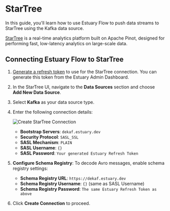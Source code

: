 # StarTree

In this guide, you'll learn how to use Estuary Flow to push data streams to StarTree using the Kafka data source.

[StarTree](https://startree.ai/) is a real-time analytics platform built on Apache Pinot, designed for performing fast,
low-latency analytics on large-scale data.

## Connecting Estuary Flow to StarTree

1. [Generate a refresh token](/guides/how_to_generate_refresh_token) to use for the StarTree connection. You can
   generate this token from the Estuary Admin Dashboard.

2. In the StarTree UI, navigate to the **Data Sources** section and choose **Add New Data Source**.

3. Select **Kafka** as your data source type.

4. Enter the following connection details:

   ![Create StarTree Connection](https://storage.googleapis.com/estuary-marketing-strapi-uploads/uploads//startree_create_connection_548379d134/startree_create_connection_548379d134.png)

    - **Bootstrap Servers**: `dekaf.estuary.dev`
    - **Security Protocol**: `SASL_SSL`
    - **SASL Mechanism**: `PLAIN`
    - **SASL Username**: `{}`
    - **SASL Password**: `Your generated Estuary Refresh Token`

5. **Configure Schema Registry**: To decode Avro messages, enable schema registry settings:

    - **Schema Registry URL**: `https://dekaf.estuary.dev`
    - **Schema Registry Username**: `{}` (same as SASL Username)
    - **Schema Registry Password**: `The same Estuary Refresh Token as above`

6. Click **Create Connection** to proceed.
